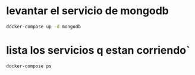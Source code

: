 # levantar el servicio de mongodb
````sh
docker-compose up -d mongodb
````
# lista los servicios q estan corriendo`
````
docker-compose ps
````
